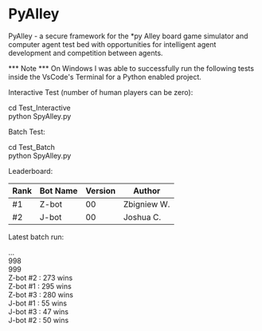 # PyAlley
PyAlley - a secure framework for the *py Alley board game simulator and computer agent test bed with opportunities  for intelligent agent development and competition between agents.

*** Note *** On Windows I was able to successfully run the following tests inside the VsCode's Terminal for a Python enabled project.

Interactive Test (number of human players can be zero):

cd Test_Interactive  
python SpyAlley.py

Batch Test:

cd Test_Batch  
python SpyAlley.py

Leaderboard:

|     Rank      |    Bot Name   |   Version    |   Author     |
| ------------- | ------------- |------------- |------------- |
|      #1       |     Z-bot     |      00      | Zbigniew W.  |
|      #2       |     J-bot     |      00      |  Joshua C.   |

Latest batch run:

...  
998  
999  
Z-bot #2 : 273 wins  
Z-bot #1 : 295 wins  
Z-bot #3 : 280 wins  
J-bot #1 : 55 wins  
J-bot #3 : 47 wins  
J-bot #2 : 50 wins  
